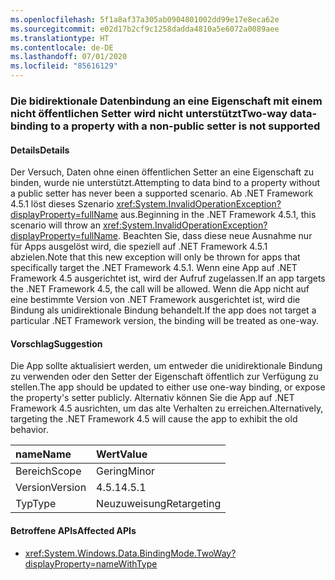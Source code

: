 ```yaml
---
ms.openlocfilehash: 5f1a8af37a305ab0904801002dd99e17e8eca62e
ms.sourcegitcommit: e02d17b2cf9c1258dadda4810a5e6072a0089aee
ms.translationtype: HT
ms.contentlocale: de-DE
ms.lasthandoff: 07/01/2020
ms.locfileid: "85616129"
---
```

### <a name="two-way-data-binding-to-a-property-with-a-non-public-setter-is-not-supported"></a><span data-ttu-id="01e27-101">Die bidirektionale Datenbindung an eine Eigenschaft mit einem nicht öffentlichen Setter wird nicht unterstützt</span><span class="sxs-lookup"><span data-stu-id="01e27-101">Two-way data-binding to a property with a non-public setter is not supported</span></span>

#### <a name="details"></a><span data-ttu-id="01e27-102">Details</span><span class="sxs-lookup"><span data-stu-id="01e27-102">Details</span></span>

<span data-ttu-id="01e27-103">Der Versuch, Daten ohne einen öffentlichen Setter an eine Eigenschaft zu binden, wurde nie unterstützt.</span><span class="sxs-lookup"><span data-stu-id="01e27-103">Attempting to data bind to a property without a public setter has never been a supported scenario.</span></span> <span data-ttu-id="01e27-104">Ab .NET Framework 4.5.1 löst dieses Szenario <xref:System.InvalidOperationException?displayProperty=fullName> aus.</span><span class="sxs-lookup"><span data-stu-id="01e27-104">Beginning in the .NET Framework 4.5.1, this scenario will throw an <xref:System.InvalidOperationException?displayProperty=fullName>.</span></span> <span data-ttu-id="01e27-105">Beachten Sie, dass diese neue Ausnahme nur für Apps ausgelöst wird, die speziell auf .NET Framework 4.5.1 abzielen.</span><span class="sxs-lookup"><span data-stu-id="01e27-105">Note that this new exception will only be thrown for apps that specifically target the .NET Framework 4.5.1.</span></span> <span data-ttu-id="01e27-106">Wenn eine App auf .NET Framework 4.5 ausgerichtet ist, wird der Aufruf zugelassen.</span><span class="sxs-lookup"><span data-stu-id="01e27-106">If an app targets the .NET Framework 4.5, the call will be allowed.</span></span> <span data-ttu-id="01e27-107">Wenn die App nicht auf eine bestimmte Version von .NET Framework ausgerichtet ist, wird die Bindung als unidirektionale Bindung behandelt.</span><span class="sxs-lookup"><span data-stu-id="01e27-107">If the app does not target a particular .NET Framework version, the binding will be treated as one-way.</span></span>

#### <a name="suggestion"></a><span data-ttu-id="01e27-108">Vorschlag</span><span class="sxs-lookup"><span data-stu-id="01e27-108">Suggestion</span></span>

<span data-ttu-id="01e27-109">Die App sollte aktualisiert werden, um entweder die unidirektionale Bindung zu verwenden oder den Setter der Eigenschaft öffentlich zur Verfügung zu stellen.</span><span class="sxs-lookup"><span data-stu-id="01e27-109">The app should be updated to either use one-way binding, or expose the property's setter publicly.</span></span> <span data-ttu-id="01e27-110">Alternativ können Sie die App auf .NET Framework 4.5 ausrichten, um das alte Verhalten zu erreichen.</span><span class="sxs-lookup"><span data-stu-id="01e27-110">Alternatively, targeting the .NET Framework 4.5 will cause the app to exhibit the old behavior.</span></span>

| <span data-ttu-id="01e27-111">name</span><span class="sxs-lookup"><span data-stu-id="01e27-111">Name</span></span>    | <span data-ttu-id="01e27-112">Wert</span><span class="sxs-lookup"><span data-stu-id="01e27-112">Value</span></span>       |
|:--------|:------------|
| <span data-ttu-id="01e27-113">Bereich</span><span class="sxs-lookup"><span data-stu-id="01e27-113">Scope</span></span>   | <span data-ttu-id="01e27-114">Gering</span><span class="sxs-lookup"><span data-stu-id="01e27-114">Minor</span></span>       |
| <span data-ttu-id="01e27-115">Version</span><span class="sxs-lookup"><span data-stu-id="01e27-115">Version</span></span> | <span data-ttu-id="01e27-116">4.5.1</span><span class="sxs-lookup"><span data-stu-id="01e27-116">4.5.1</span></span>       |
| <span data-ttu-id="01e27-117">Typ</span><span class="sxs-lookup"><span data-stu-id="01e27-117">Type</span></span>    | <span data-ttu-id="01e27-118">Neuzuweisung</span><span class="sxs-lookup"><span data-stu-id="01e27-118">Retargeting</span></span> |

#### <a name="affected-apis"></a><span data-ttu-id="01e27-119">Betroffene APIs</span><span class="sxs-lookup"><span data-stu-id="01e27-119">Affected APIs</span></span>

- <xref:System.Windows.Data.BindingMode.TwoWay?displayProperty=nameWithType>
